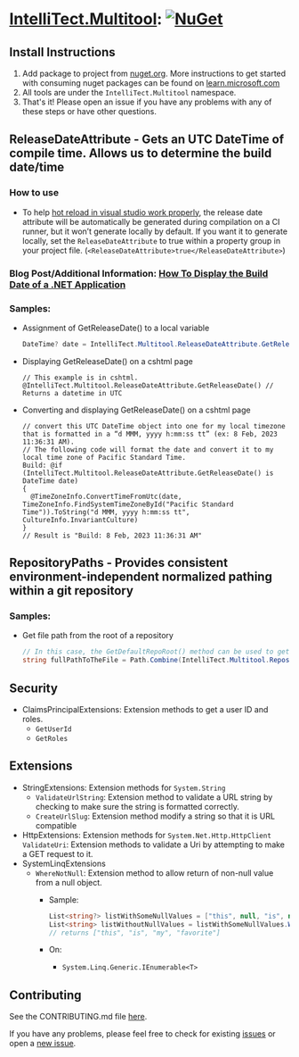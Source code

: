 # [IntelliTect.Multitool](https://www.nuget.org/packages/IntelliTect.Multitool/): [![NuGet](https://img.shields.io/nuget/v/IntelliTect.Multitool.svg)](https://www.nuget.org/packages/IntelliTect.Multitool/)

## Install Instructions

1. Add package to project from [nuget.org](https://www.nuget.org/packages/IntelliTect.Multitool/). More instructions to get started with consuming nuget packages can be found on [learn.microsoft.com](https://learn.microsoft.com/nuget/install-nuget-client-tools)
2. All tools are under the `IntelliTect.Multitool` namespace.
3. That's it! Please open an issue if you have any problems with any of these steps or have other questions.

## ReleaseDateAttribute - Gets an UTC DateTime of compile time. Allows us to determine the build date/time

### How to use

- To help [hot reload in visual studio work properly](https://github.com/IntelliTect/Multitool/issues/125), the release date attribute will be automatically be generated during compilation on a CI runner, but it won’t generate locally by default. If you want it to generate locally, set the `ReleaseDateAttribute` to true within a property group in your project file. (`<ReleaseDateAttribute>true</ReleaseDateAttribute>`)

### Blog Post/Additional Information: [How To Display the Build Date of a .NET Application](https://intellitect.com/blog/build-date-net-application/)

### Samples:

- Assignment of GetReleaseDate() to a local variable

  ```cs
  DateTime? date = IntelliTect.Multitool.ReleaseDateAttribute.GetReleaseDate(); // Returns a datetime in UTC to date
  ```
  
- Displaying GetReleaseDate() on a cshtml page

  ```cshtml
  // This example is in cshtml.
  @IntelliTect.Multitool.ReleaseDateAttribute.GetReleaseDate() // Returns a datetime in UTC
  ```
  
- Converting and displaying GetReleaseDate() on a cshtml page

  ```cshtml
  // convert this UTC DateTime object into one for my local timezone that is formatted in a “d MMM, yyyy h:mm:ss tt” (ex: 8 Feb, 2023 11:36:31 AM).
  // The following code will format the date and convert it to my local time zone of Pacific Standard Time. 
  Build: @if (IntelliTect.Multitool.ReleaseDateAttribute.GetReleaseDate() is DateTime date)
  {
    @TimeZoneInfo.ConvertTimeFromUtc(date, TimeZoneInfo.FindSystemTimeZoneById("Pacific Standard Time")).ToString("d MMM, yyyy h:mm:ss tt", CultureInfo.InvariantCulture)
  }
  // Result is "Build: 8 Feb, 2023 11:36:31 AM"
  ```

## RepositoryPaths - Provides consistent environment-independent normalized pathing within a git repository

### Samples:

- Get file path from the root of a repository

  ```csharp
  // In this case, the GetDefaultRepoRoot() method can be used to get the root of a repository.
  string fullPathToTheFile = Path.Combine(IntelliTect.Multitool.RepositoryPaths.GetDefaultRepoRoot(), "TheFile.txt");
  ```

## Security

- ClaimsPrincipalExtensions: Extension methods to get a user ID and roles.
  - `GetUserId`
  - `GetRoles`

## Extensions

- StringExtensions: Extension methods for `System.String`
  - `ValidateUrlString`: Extension method to validate a URL string by checking to make sure the string is formatted correctly.
  - `CreateUrlSlug`: Extension method modify a string so that it is URL compatible
- HttpExtensions: Extension methods for `System.Net.Http.HttpClient`
  `ValidateUri`: Extension methods to validate a Uri by attempting to make a GET request to it.
- SystemLinqExtensions
  - `WhereNotNull`: Extension method to allow return of non-null value from a null object.
    - Sample:

      ```csharp
      List<string?> listWithSomeNullValues = ["this", null, "is", null, "my", null, "favorite", null];
      List<string> listWithoutNullValues = listWithSomeNullValues.WhereNotNull().ToList();
      // returns ["this", "is", "my", "favorite"]
      ```

    - On:
      - `System.Linq.Generic.IEnumerable<T>`

## Contributing

See the CONTRIBUTING.md file [here](https://github.com/IntelliTect/Multitool/blob/main/CONTRIBUTING.md).

If you have any problems, please feel free to check for existing [issues](https://github.com/IntelliTect/Multitool/issues) or open a [new issue](https://github.com/IntelliTect/Multitool/issues/new).
